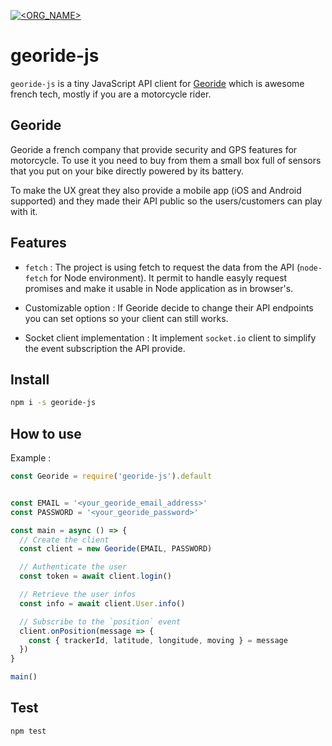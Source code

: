 [![<ORG_NAME>](https://circleci.com/gh/NeilujD/georide-js.svg?style=shield)](<LINK>)


# georide-js

`georide-js` is a tiny JavaScript API client for [Georide](https://georide.fr/) which is awesome french tech, mostly if you are a motorcycle rider.


## Georide

Georide a french company that provide security and GPS features for motorcycle. 
To use it you need to buy from them a small box full of sensors that you put on your bike directly powered by its battery.

To make the UX great they also provide a mobile app (iOS and Android supported) and they made their API public so the users/customers can play with it.


## Features

* `fetch` : The project is using fetch to request the data from the API (`node-fetch` for Node environment). It permit to handle easyly request promises and make it usable in Node application as in browser's.

* Customizable option : If Georide decide to change their API endpoints you can set options so your client can still works.

* Socket client implementation : It implement `socket.io` client to simplify the event subscription the API provide.


## Install

```sh
npm i -s georide-js
```

## How to use

Example :

```js
const Georide = require('georide-js').default


const EMAIL = '<your_georide_email_address>'
const PASSWORD = '<your_georide_password>'

const main = async () => {
  // Create the client
  const client = new Georide(EMAIL, PASSWORD)

  // Authenticate the user
  const token = await client.login()

  // Retrieve the user infos
  const info = await client.User.info()

  // Subscribe to the `position` event
  client.onPosition(message => {
    const { trackerId, latitude, longitude, moving } = message
  })
}

main()
```

## Test

```sh
npm test
```